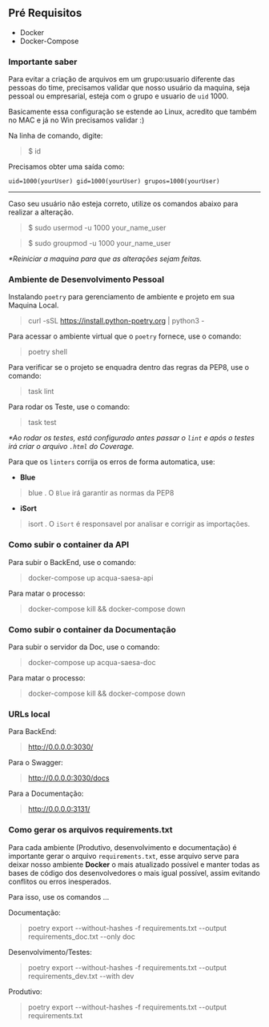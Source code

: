 ## Pré Requisitos
* Docker
* Docker-Compose

### Importante saber

Para evitar a criação de arquivos em um grupo:usuario diferente das pessoas do time, precisamos validar que nosso usuário da maquina, seja pessoal ou empresarial, esteja com o grupo e usuario de `uid` 1000.

Basicamente essa configuração se estende ao Linux, acredito que também no MAC e já no Win precisamos validar :)

Na linha de comando, digite:
> $ id

Precisamos obter uma saída como:

```shell
uid=1000(yourUser) gid=1000(yourUser) grupos=1000(yourUser)
```
___

Caso seu usuário não esteja correto, utilize os comandos abaixo para realizar a alteração.

> $ sudo usermod -u 1000 your_name_user

> $ sudo groupmod -u 1000 your_name_user

_*Reiniciar a maquina para que as alterações sejam feitas._

### Ambiente de Desenvolvimento Pessoal

Instalando `poetry` para gerenciamento de ambiente e projeto em sua Maquina Local.
> curl -sSL https://install.python-poetry.org | python3 -

Para acessar o ambiente virtual que o `poetry` fornece, use o comando:
> poetry shell

Para verificar se o projeto se enquadra dentro das regras da PEP8, use o comando:
> task lint

Para rodar os Teste, use o comando:
> task test

_*Ao rodar os testes, está configurado antes passar o `lint` e após o testes irá criar o arquivo `.html` do Coverage._

Para que os `linters` corrija os erros de forma automatica, use:

* **Blue**
> blue .
O `Blue` irá garantir as normas da PEP8

* **iSort**
> isort .
O `iSort` é responsavel por analisar e corrigir as importações.

### Como subir o container da API

Para subir o BackEnd, use o comando:
> docker-compose up acqua-saesa-api

Para matar o processo:
> docker-compose kill && docker-compose down

### Como subir o container da Documentação

Para subir o servidor da Doc, use o comando:
> docker-compose up acqua-saesa-doc

Para matar o processo:
> docker-compose kill && docker-compose down

### URLs local

Para BackEnd:
> http://0.0.0.0:3030/

Para o Swagger:
> http://0.0.0.0:3030/docs

Para a Documentação:
> http://0.0.0.0:3131/

### Como gerar os arquivos requirements.txt

Para cada ambiente (Produtivo, desenvolvimento e documentação) é importante gerar o arquivo `requirements.txt`, esse arquivo serve para deixar nosso ambiente **Docker** o mais atualizado possível e manter todas as bases de código dos desenvolvedores o mais igual possível, assim evitando conflitos ou erros inesperados.

Para isso, use os comandos ...

Documentação:
> poetry export --without-hashes -f requirements.txt --output requirements_doc.txt --only doc

Desenvolvimento/Testes:
> poetry export --without-hashes -f requirements.txt --output requirements_dev.txt --with dev

Produtivo:
> poetry export --without-hashes -f requirements.txt --output requirements.txt